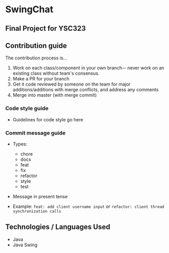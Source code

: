 # SwingChat
## Final Project for YSC323

## Contribution guide

The contribution process is...

1. Work on each class/component in your own branch-- never work on an existing class without team's consensus. 
2. Make a PR for your branch
3. Get it code reviewed by someone on the team for major additions/additions with merge conflicts, and address any comments
4. Merge into master (with merge commit)

### Code style guide

- Guidelines for code style go here

### Commit message guide

- Types:
  - chore
  - docs
  - feat
  - fix
  - refactor
  - style
  - test

- Message in present tense

- Example: `feat: add client username input` or `refactor: client thread synchronization calls`

## Technologies / Languages Used

- Java
- Java Swing